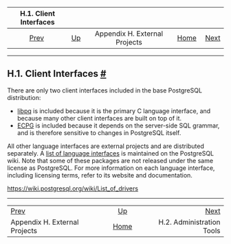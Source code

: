 <!--?xml version="1.0" encoding="UTF-8" standalone="no"?-->

|                      H.1. Client Interfaces                     |                                                              |                               |                                                       |                                                                |
| :-------------------------------------------------------------: | :----------------------------------------------------------- | :---------------------------: | ----------------------------------------------------: | -------------------------------------------------------------: |
| [Prev](external-projects.html "Appendix H. External Projects")  | [Up](external-projects.html "Appendix H. External Projects") | Appendix H. External Projects | [Home](index.html "PostgreSQL 17devel Documentation") |  [Next](external-admin-tools.html "H.2. Administration Tools") |

***

## H.1. Client Interfaces [#](#EXTERNAL-INTERFACES)



There are only two client interfaces included in the base PostgreSQL distribution:

*   [libpq](libpq.html "Chapter 34. libpq — C Library") is included because it is the primary C language interface, and because many other client interfaces are built on top of it.
*   [ECPG](ecpg.html "Chapter 36. ECPG — Embedded SQL in C") is included because it depends on the server-side SQL grammar, and is therefore sensitive to changes in PostgreSQL itself.

All other language interfaces are external projects and are distributed separately. A [list of language interfaces](https://wiki.postgresql.org/wiki/List_of_drivers) is maintained on the PostgreSQL wiki. Note that some of these packages are not released under the same license as PostgreSQL. For more information on each language interface, including licensing terms, refer to its website and documentation.

<https://wiki.postgresql.org/wiki/List_of_drivers>

***

|                                                                 |                                                              |                                                                |
| :-------------------------------------------------------------- | :----------------------------------------------------------: | -------------------------------------------------------------: |
| [Prev](external-projects.html "Appendix H. External Projects")  | [Up](external-projects.html "Appendix H. External Projects") |  [Next](external-admin-tools.html "H.2. Administration Tools") |
| Appendix H. External Projects                                   |     [Home](index.html "PostgreSQL 17devel Documentation")    |                                      H.2. Administration Tools |
